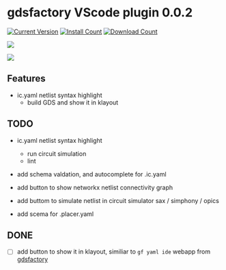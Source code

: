 # gdsfactory VScode plugin 0.0.2

[![Current Version](https://img.shields.io/visual-studio-marketplace/v/gdsfactory.gdsfactory.svg)](https://marketplace.visualstudio.com/items?itemName=gdsfactory.gdsfactory)
[![Install Count](https://img.shields.io/visual-studio-marketplace/i/gdsfactory.gdsfactory.svg)](https://marketplace.visualstudio.com/items?itemName=gdsfactory.gdsfactory)
[![Download Count](https://img.shields.io/visual-studio-marketplace/d/gdsfactory.gdsfactory.svg)](https://marketplace.visualstudio.com/items?itemName=gdsfactory.gdsfactory)

![](https://i.imgur.com/v4wpHpg.png)


![](https://i.imgur.com/XbhWJDz.png)


## Features

- ic.yaml netlist syntax highlight
  - build GDS and show it in klayout

## TODO

- ic.yaml netlist syntax highlight

  - run circuit simulation
  - lint

- add schema valdation, and autocomplete for .ic.yaml
- add button to show networkx netlist connectivity graph
- add buttom to simulate netlist in circuit simulator sax / simphony / opics
- add scema for .placer.yaml

## DONE

- [ ] add button to show it in klayout, similiar to `gf yaml ide` webapp from [gdsfactory](https://github.com/gdsfactory/gdsfactory/tree/master/gdsfactory/icyaml)
